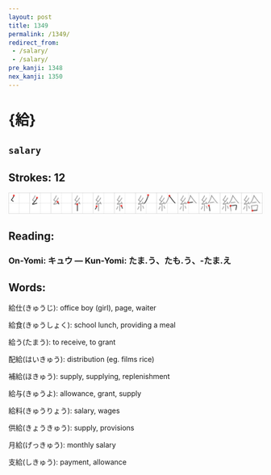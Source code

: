 ```yaml
---
layout: post
title: 1349
permalink: /1349/
redirect_from:
 - /salary/
 - /salary/
pre_kanji: 1348
nex_kanji: 1350
---
```


# {給}

## `salary`

## Strokes: 12

<div class="stroke"><img src="../images/E7B5A6.png" /></div>

## Reading:

### On-Yomi: キュウ &mdash; Kun-Yomi: たま.う、たも.う、-たま.え

## Words:

給仕(きゅうじ): office boy (girl), page, waiter

給食(きゅうしょく): school lunch, providing a meal

給う(たまう): to receive, to grant

配給(はいきゅう): distribution (eg. films rice)

補給(ほきゅう): supply, supplying, replenishment

給与(きゅうよ): allowance, grant, supply

給料(きゅうりょう): salary, wages

供給(きょうきゅう): supply, provisions

月給(げっきゅう): monthly salary

支給(しきゅう): payment, allowance
